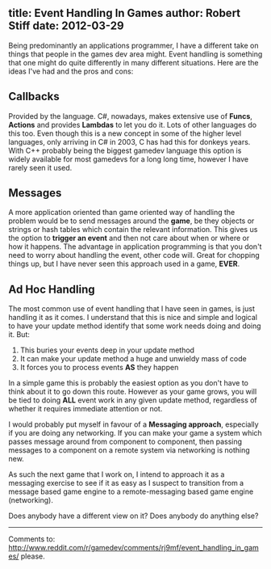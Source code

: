 title: Event Handling In Games
author: Robert Stiff
date: 2012-03-29
---

Being predominantly an applications programmer, I have a different take on things that people in the games dev area might. Event handling is something that one might do quite differently in many different situations. Here are the ideas I've had and the pros and cons:

## Callbacks
Provided by the language. C#, nowadays, makes extensive use of **Funcs**, **Actions** and provides **Lambdas** to let you do it. Lots of other languages do this too. Even though this is a new concept in some of the higher level languages, only arriving in C# in 2003, C has had this for donkeys years. With C++ probably being the biggest gamedev language this option is widely available for most gamedevs for a long long time, however I have rarely seen it used.

## Messages
A more application oriented than game oriented way of handling the problem would be to send messages around the **game**, be they objects or strings or hash tables which contain the relevant information. This gives us the option to **trigger an event** and then not care about when or where or how it happens. The advantage in application programming is that you don't need to worry about handling the event, other code will. Great for chopping things up, but I have never seen this approach used in a game, **EVER**.

## Ad Hoc Handling
The most common use of event handling that I have seen in games, is just handling it as it comes. I understand that this is nice and simple and logical to have your update method identify that some work needs doing and doing it. But:

1. This buries your events deep in your update method 
2. It can make your update method a huge and unwieldy mass of code 
3. It forces you to process events **AS** they happen

In a simple game this is probably the easiest option as you don't have to think about it to go down this route. However as your game grows, you will be tied to doing **ALL** event work in any given update method, regardless of whether it requires immediate attention or not.

I would probably put myself in favour of a **Messaging approach**, especially if you are doing any networking. If you can make your game a system which passes message around from component to component, then passing messages to a component on a remote system via networking is nothing new.

As such the next game that I work on, I intend to approach it as a messaging exercise to see if it as easy as I suspect to transition from a message based game engine to a remote-messaging based game engine (networking).

Does anybody have a different view on it? Does anybody do anything else?

---

Comments to: http://www.reddit.com/r/gamedev/comments/rj9mf/event_handling_in_games/ please.